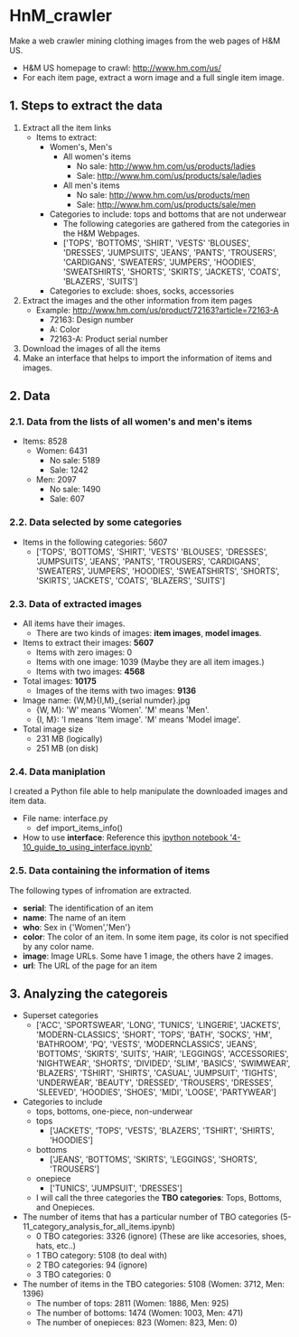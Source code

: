 # HnM_crawler
Make a web crawler mining clothing images from the web pages of H&amp;M US.
* H&M US homepage to crawl: http://www.hm.com/us/
* For each item page, extract a worn image and a full single item image.

## 1. Steps to extract the data
1. Extract all the item links
   * Items to extract: 
     * Women's, Men's
       * All women's items
         * No sale: http://www.hm.com/us/products/ladies
         * Sale: http://www.hm.com/us/products/sale/ladies
       * All men's items
         * No sale: http://www.hm.com/us/products/men
         * Sale: http://www.hm.com/us/products/sale/men
     * Categories to include: tops and bottoms that are not underwear
       * The following categories are gathered from the categories in the H&M Webpages.
       * ['TOPS', 'BOTTOMS', 'SHIRT', 'VESTS' 'BLOUSES', 'DRESSES', 'JUMPSUITS', 'JEANS', 'PANTS', 'TROUSERS', 'CARDIGANS', 'SWEATERS', 'JUMPERS', 'HOODIES', 'SWEATSHIRTS', 'SHORTS', 'SKIRTS', 'JACKETS', 'COATS', 'BLAZERS', 'SUITS']
     * Categories to exclude: shoes, socks, accessories 
2. Extract the images and the other information from item pages
   * Example: http://www.hm.com/us/product/72163?article=72163-A
     * 72163: Design number
     * A: Color
     * 72163-A: Product serial number
3. Download the images of all the items 
4. Make an interface that helps to import the information of items and images.

## 2. Data
### 2.1. Data from the lists of all women's and men's items
* Items: 8528
  * Women: 6431
    * No sale: 5189
    * Sale: 1242
  * Men: 2097
    * No sale: 1490
    * Sale: 607

### 2.2. Data selected by some categories
* Items in the following categories: 5607
  * ['TOPS', 'BOTTOMS', 'SHIRT', 'VESTS' 'BLOUSES', 'DRESSES', 'JUMPSUITS', 'JEANS', 'PANTS', 'TROUSERS', 'CARDIGANS', 'SWEATERS', 'JUMPERS', 'HOODIES', 'SWEATSHIRTS', 'SHORTS', 'SKIRTS', 'JACKETS', 'COATS', 'BLAZERS', 'SUITS'] 

### 2.3. Data of extracted images
* All items have their images.
  * There are two kinds of images: __item images__, __model images__.
* Items to extract their images: __5607__
  * Items with zero images: 0
  * Items with one image: 1039 (Maybe they are all item images.)
  * Items with two images: __4568__
* Total images: __10175__
  * Images of the items with two images: __9136__
* Image name: {W,M}{I,M}\_{serial numder}.jpg
  * {W, M}: 'W' means 'Women'. 'M' means 'Men'.
  * {I, M}: 'I means 'Item image'. 'M' means 'Model image'.
* Total image size
  * 231 MB (logically)
  * 251 MB (on disk)

### 2.4. Data maniplation
I created a Python file able to help manipulate the downloaded images and item data.
* File name: interface.py
  * def import\_items\_info()
* How to use __interface__: Reference this [ipython notebook '4-10\_guide\_to\_using\_interface.ipynb'](https://nbviewer.jupyter.org/github/phoenix2718/HnM_crawler/blob/master/4-10_guide_to_using_interface.ipynb)


### 2.5. Data containing the information of items
The following types of infromation are extracted.
* __serial__: The identification of an item
* __name__: The name of an item
* __who__: Sex in {'Women','Men'}
* __color__: The color of an item. In some item page, its color is not specified by any color name.
* __image__: Image URLs. Some have 1 image, the others have 2 images.
* __url__: The URL of the page for an item

## 3. Analyzing the categoreis
* Superset categories
  * ['ACC', 'SPORTSWEAR', 'LONG', 'TUNICS', 'LINGERIE', 'JACKETS', 'MODERN-CLASSICS', 'SHORT', 'TOPS', 'BATH', 'SOCKS', 'HM', 'BATHROOM', 'PQ', 'VESTS', 'MODERNCLASSICS', 'JEANS', 'BOTTOMS', 'SKIRTS', 'SUITS', 'HAIR', 'LEGGINGS', 'ACCESSORIES', 'NIGHTWEAR', 'SHORTS', 'DIVIDED', 'SLIM', 'BASICS', 'SWIMWEAR', 'BLAZERS', 'TSHIRT', 'SHIRTS', 'CASUAL', 'JUMPSUIT', 'TIGHTS', 'UNDERWEAR', 'BEAUTY', 'DRESSED', 'TROUSERS', 'DRESSES', 'SLEEVED', 'HOODIES', 'SHOES', 'MIDI', 'LOOSE', 'PARTYWEAR']
* Categories to include
  * tops, bottoms, one-piece, non-underwear
  * tops
    * ['JACKETS', 'TOPS', 'VESTS', 'BLAZERS', 'TSHIRT', 'SHIRTS', 'HOODIES']
  * bottoms
    * ['JEANS', 'BOTTOMS', 'SKIRTS', 'LEGGINGS', 'SHORTS', 'TROUSERS']
  * onepiece
    * ['TUNICS', 'JUMPSUIT', 'DRESSES']
  * I will call the three categories the __TBO categories__: Tops, Bottoms, and Onepieces.
* The number of items that has a particular number of TBO categories (5-11\_category\_analysis\_for\_all\_items.ipynb)
  * 0 TBO categories: 3326 (ignore) (These are like accesories, shoes, hats, etc..)
  * 1 TBO category: 5108 (to deal with)
  * 2 TBO categories: 94 (ignore)
  * 3 TBO categories: 0
* The number of items in the TBO categories: 5108 (Women: 3712, Men: 1396)
  * The number of tops: 2811 (Women: 1886, Men: 925)
  * The number of bottoms: 1474 (Women: 1003, Men: 471)
  * The number of onepieces: 823 (Women: 823, Men: 0)

